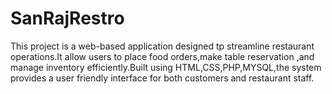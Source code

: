 # SanRajRestro
This project is a web-based application designed tp streamline restaurant operations.It allow users to place food orders,make table reservation ,and manage inventory efficiently.Built using HTML,CSS,PHP,MYSQL,the system provides a user friendly interface for both customers and restaurant staff.
